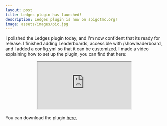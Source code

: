 ```yaml
---
layout: post
title: Ledges plugin has launched!
description: Ledges plugin is now on spigotmc.org!
image: assets/images/pic.jpg
---
```

I polished the Ledges plugin today, and I'm now confident that its ready for release. I finished adding Leaderboards, accessible with /showleaderboard, and I added a config.yml so that it can be customized. I made a video explaining how to set up the plugin, you can find that here:
<center><div class="container">
  <iframe class="responsive-iframe" src="https://www.youtube.com/embed/Al0L1Djvmso"></iframe>
</div></center>
<br>
You can download the plugin <a href="https://www.spigotmc.org/resources/ledges.99653/">here.</a>

